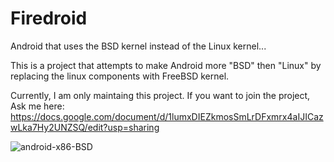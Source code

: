 # Firedroid
Android that uses the BSD kernel instead of the Linux kernel...

This is a project that attempts to make Android more "BSD" then "Linux" by replacing the linux components with FreeBSD kernel. 

Currently, I am only maintaing this project. If you want to join the project, Ask me here: https://docs.google.com/document/d/1lumxDIEZkmosSmLrDFxmrx4aIJICazwLka7Hy2UNZSQ/edit?usp=sharing 


![android-x86-BSD](https://user-images.githubusercontent.com/76979689/162092912-bcb9ad9f-d76f-4e9b-b334-27d3487c33ba.jpeg)
